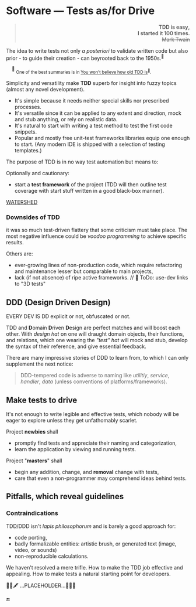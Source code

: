# Software &mdash; Tests as/for Drive

<blockquote dir="rtl"><b>,TDD is easy<br />.I started it 100 times</b><br /><s>Mark Twain</s></blockquote>

The idea to write tests not only _a posteriori_ to validate written code but also prior - to guide their creation - can beyrooted back to the 1950s.<sup>👴</sup>

&nbsp;&nbsp;&nbsp;&nbsp;<sup>👴</sup> <sub>One of the best summaries is in [You won't believe how old TDD is](https://arialdomartini.wordpress.com/2012/07/20/you-wont-believe-how-old-tdd-is/)<sup>🔗</sup>.</sub>

Simplicity and versatility make **TDD** superb for insight into fuzzy topics (almost any novel development). 

+ It's simple because it needs neither special skills nor prescribed processes.
+ It's versatile since it can be applied to any extent and direction, mock and stub anything, or rely on realistic data.
+ It's natural to start with writing a test method to test the first code snippets.
+ Popular and mostly free unit-test frameworks libraries equip one enough to start. (Any modern IDE is shipped with a selection of testing templates.)

The purpose of TDD is in no way test automation but means to:

Optionally and cautionary:
+ start a **test framework** of the project (TDD will then outline test coverage with start stuff written in a good black-box manner).

[WATERSHED](asDrive/README+/TestDrive-Big_Watershed.md)

### Downsides of TDD

it was so much test-driven flattery that some criticism must take place. The most negative influence could be _voodoo programming_ to achieve specific results.

Others are:

- ever-growing lines of non-production code, which require refactoring and maintenance lesser but comparable to main projects,
- lack (if not absence) of ripe active frameworks. // 🚧 ToDo: use-dev links to "3D tests"

## DDD (Design Driven Design)

EVERY DEV IS DD explicit or not, obfuscated or not.

TDD and **D**omain **D**riven **D**esign are perfect matches and will boost each other. With _design hat_ on one will draught domain objects, their functions, and relations, which one wearing the _"test" hat_ will mock and stub, develop the syntax of their reference, and give essential feedback.

There are many impressive stories of DDD to learn from, to which I can only supplement the next notice:

> DDD-tempered code is adverse to naming like _utilitiy_, _service_, _handler_, _data_ (unless conventions of platforms/frameworks).

## Make tests to drive

It's not enough to write legible and effective tests, which nobody will be eager to explore unless they get unfathomably scarlet.

Project **newbies** shall

+ promptly find tests and appreciate their naming and categorization,
+ learn the application by viewing and running tests.

Project "**masters**" shall

+ begin any addition, change, and **removal** change with tests,
+ care that even a non-programmer may comprehend ideas behind tests.

## Pitfalls, which reveal guidelines


### Contraindications

TDD/DDD isn't _lapis philosophorum_ and is barely a good approach for:

+ code porting,
+ badly formalizable entities: artistic brush, or generated text (image, video, or sounds)
+ non-reproducible calculations.

We haven't resolved a mere trifle. How to make the TDD job effective and appealing. How to make tests a natural starting point for developers.


🚧🐝🖋️ ...PLACEHOLDER...🚧🚧🚧

🔚
